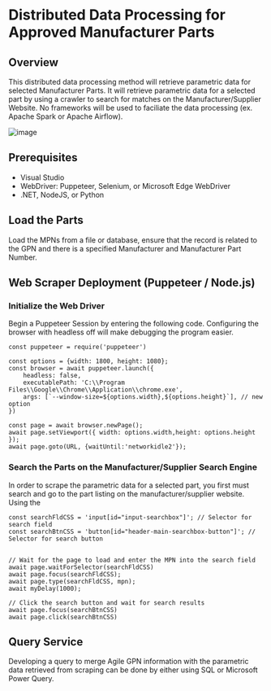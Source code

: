 # Distributed Data Processing for Approved Manufacturer Parts

## Overview

This distributed data processing method will retrieve parametric data for selected Manufacturer Parts. It will retrieve parametric data for a selected part by using a crawler to search for matches on the Manufacturer/Supplier Website. No frameworks will be used to faciliate the data processing (ex. Apache Spark or Apache Airflow).

![image](https://github.com/ocecenas/Distributed-Data-Platform/assets/46056159/b0f4aff1-d2b7-44d3-aea2-790b0270fac5)


## Prerequisites
- Visual Studio
- WebDriver: Puppeteer, Selenium, or Microsoft Edge WebDriver
- .NET, NodeJS, or Python

## Load the Parts
Load the MPNs from a file or database, ensure that the record is related to the GPN and there is a specified Manufacturer and Manufacturer Part Number. 

## Web Scraper Deployment (Puppeteer / Node.js)

### Initialize the Web Driver

Begin a Puppeteer Session by entering the following code. Configuring the browser with headless off will make debugging the program easier.

    const puppeteer = require('puppeteer')

    const options = {width: 1800, height: 1080};
    const browser = await puppeteer.launch({
        headless: false,
        executablePath: 'C:\\Program Files\\Google\\Chrome\\Application\\chrome.exe',
        args: [`--window-size=${options.width},${options.height}`], // new option
    })

    const page = await browser.newPage();
    await page.setViewport({ width: options.width,height: options.height });
    await page.goto(URL, {waitUntil:'networkidle2'});



### Search the Parts on the Manufacturer/Supplier Search Engine

In order to scrape the parametric data for a selected part, you first must search and go to the part listing on the manufacturer/supplier website. Using the 

    const searchFldCSS = 'input[id="input-searchbox"]'; // Selector for search field
    const searchBtnCSS = 'button[id="header-main-searchbox-button"]'; // Selector for search button


    // Wait for the page to load and enter the MPN into the search field
    await page.waitForSelector(searchFldCSS)
    await page.focus(searchFldCSS);
    await page.type(searchFldCSS, mpn);
    await myDelay(1000);

    // Click the search button and wait for search results
    await page.focus(searchBtnCSS)
    await page.click(searchBtnCSS)

## Query Service

Developing a query to merge Agile GPN information with the parametric data retrieved from scraping can be done by either using SQL or Microsoft Power Query.
